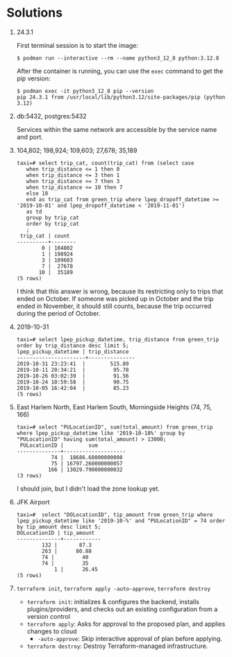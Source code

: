 # Solutions

1. 24.3.1

   First terminal session is to start the image:

   ```console
   $ podman run --interactive --rm --name python3_12_8 python:3.12.8
   ```

   After the container is running, you can use the `exec` command to get the pip version:

   ```console
   $ podman exec -it python3_12_8 pip --version
   pip 24.3.1 from /usr/local/lib/python3.12/site-packages/pip (python 3.12)
   ```

2. db:5432, postgres:5432

   Services within the same network are accessible by the service name and port.

3. 104,802; 198,924; 109,603; 27,678; 35,189

   ```psql
   taxi=# select trip_cat, count(trip_cat) from (select case
      when trip_distance <= 1 then 0
      when trip_distance <= 3 then 1
      when trip_distance <= 7 then 3
      when trip_distance <= 10 then 7
      else 10
      end as trip_cat from green_trip where lpep_dropoff_datetime >= '2019-10-01' and lpep_dropoff_datetime < '2019-11-01')
      as td
      group by trip_cat
      order by trip_cat
      ;
    trip_cat | count
   ----------+--------
           0 | 104802
           1 | 198924
           3 | 109603
           7 |  27678
          10 |  35189
   (5 rows)
   ```

   I think that this answer is wrong, because its restricting only to trips that ended on October.
   If someone was picked up in October and the trip ended in November,
   it should still counts, because the trip occurred during the period of October.

4. 2019-10-31

   ```psql
   taxi=# select lpep_pickup_datetime, trip_distance from green_trip order by trip_distance desc limit 5;
   lpep_pickup_datetime | trip_distance
   ----------------------+---------------
   2019-10-31 23:23:41  |        515.89
   2019-10-11 20:34:21  |         95.78
   2019-10-26 03:02:39  |         91.56
   2019-10-24 10:59:58  |         90.75
   2019-10-05 16:42:04  |         85.23
   (5 rows)
   ```

5. East Harlem North, East Harlem South, Morningside Heights (74, 75, 166)

   ```psql
   taxi=# select "PULocationID", sum(total_amount) from green_trip where lpep_pickup_datetime like '2019-10-18%' group by "PULocationID" having sum(total_amount) > 13000;
    PULocationID |        sum
   --------------+--------------------
              74 |  18686.68000000008
              75 | 16797.260000000057
             166 | 13029.790000000032
   (3 rows)
   ```

   I should join, but I didn't load the zone lookup yet.

6. JFK Airport

   ```psql
   taxi=#  select "DOLocationID", tip_amount from green_trip where lpep_pickup_datetime like '2019-10-%' and "PULocationID" = 74 order by tip_amount desc limit 5;
   DOLocationID | tip_amount
   --------------+------------
           132 |       87.3
           263 |      80.88
           74 |         40
           74 |         35
               1 |      26.45
   (5 rows)
   ```

7. `terraform init`, `terraform apply -auto-approve`, `terraform destroy`

   - `terraform init`: initializes & configures the backend, installs plugins/providers, and checks out an existing configuration from a version control
   - `terraform apply`: Asks for approval to the proposed plan, and applies changes to cloud
     - `-auto-approve`: Skip interactive approval of plan before applying.
   - `terraform destroy`: Destroy Terraform-managed infrastructure.
